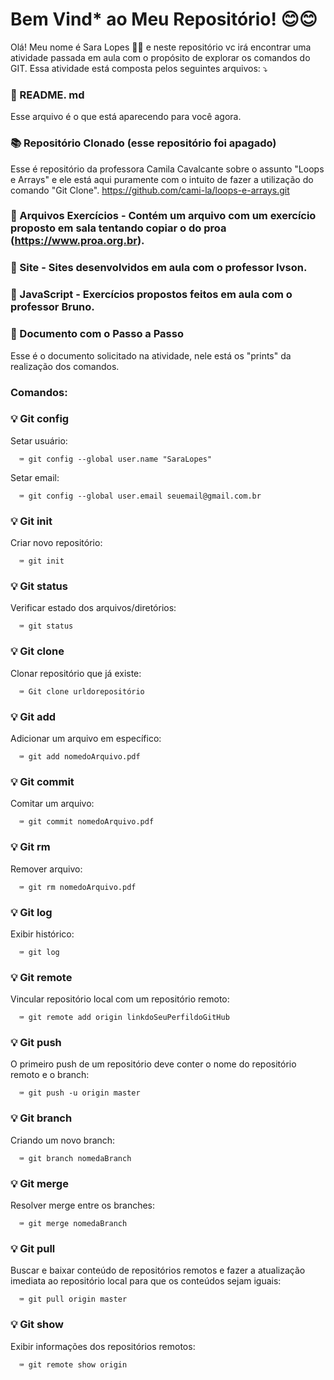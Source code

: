 ﻿# Bem Vind* ao Meu Repositório! 😊😊

Olá! Meu nome é Sara Lopes 👩‍💻 e neste repositório vc irá encontrar uma atividade passada em aula com o propósito de explorar os comandos do GIT.
Essa atividade está composta pelos seguintes arquivos: ⤵️

### 📜 README. md 

Esse arquivo é o que está aparecendo para você agora.

### 📚 Repositório Clonado (esse repositório foi apagado)

Esse é repositório da professora Camila Cavalcante sobre o assunto "Loops e Arrays" e ele está aqui puramente com o intuito de fazer a utilização do comando "Git Clone".
https://github.com/cami-la/loops-e-arrays.git

### 🔁 Arquivos Exercícios - Contém um arquivo com um exercício proposto em sala tentando copiar o do proa (https://www.proa.org.br).

### 🔁 Site - Sites desenvolvidos em aula com o professor Ivson.

### 🔁 JavaScript - Exercícios propostos feitos em aula com o professor Bruno. 

### 📖 Documento com o Passo a Passo 

Esse é o documento solicitado na atividade, nele está os "prints" da realização dos comandos.

### Comandos:

### 💡 Git config

 Setar usuário:

      ⌨️ git config --global user.name "SaraLopes"
      
 Setar email:

      ⌨️ git config --global user.email seuemail@gmail.com.br

### 💡 Git init

Criar novo repositório:

      ⌨️ git init

### 💡 Git status

Verificar estado dos arquivos/diretórios:

      ⌨️ git status

### 💡 Git clone

Clonar repositório que já existe:

      ⌨️ Git clone urldorepositório

### 💡 Git add

Adicionar um arquivo em específico:

      ⌨️ git add nomedoArquivo.pdf

### 💡 Git commit

Comitar um arquivo:

      ⌨️ git commit nomedoArquivo.pdf

### 💡 Git rm

Remover arquivo:

      ⌨️ git rm nomedoArquivo.pdf

### 💡 Git log

Exibir histórico:

      ⌨️ git log

### 💡 Git remote

Vincular repositório local com um repositório remoto:

      ⌨️ git remote add origin linkdoSeuPerfildoGitHub

### 💡 Git push

O primeiro push de um repositório deve conter o nome do repositório remoto e o branch:

      ⌨️ git push -u origin master

### 💡 Git branch

Criando um novo branch:

      ⌨️ git branch nomedaBranch

### 💡 Git merge

Resolver merge entre os branches:

      ⌨️ git merge nomedaBranch


### 💡 Git pull

Buscar e baixar conteúdo de repositórios remotos e fazer a atualização imediata ao repositório local para que os conteúdos sejam iguais: 

      ⌨️ git pull origin master

### 💡 Git show

Exibir informações dos repositórios remotos:

      ⌨️ git remote show origin

